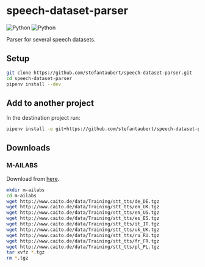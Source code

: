 # speech-dataset-parser

![Python](https://img.shields.io/github/license/stefantaubert/speech-dataset-parser)
![Python](https://img.shields.io/badge/python-3.9.0-green.svg)

Parser for several speech datasets.

## Setup

```sh
git clone https://github.com/stefantaubert/speech-dataset-parser.git
cd speech-dataset-parser
pipenv install --dev
```

## Add to another project

In the destination project run:

```sh
pipenv install -e git+https://github.com/stefantaubert/speech-dataset-parser.git@master#egg=speech_dataset_parser
```

## Downloads

### M-AILABS

Download from [here](https://www.caito.de/2019/01/the-m-ailabs-speech-dataset/).

```sh
mkdir m-ailabs
cd m-ailabs
wget http://www.caito.de/data/Training/stt_tts/de_DE.tgz
wget http://www.caito.de/data/Training/stt_tts/en_UK.tgz
wget http://www.caito.de/data/Training/stt_tts/en_US.tgz
wget http://www.caito.de/data/Training/stt_tts/es_ES.tgz
wget http://www.caito.de/data/Training/stt_tts/it_IT.tgz
wget http://www.caito.de/data/Training/stt_tts/uk_UK.tgz
wget http://www.caito.de/data/Training/stt_tts/ru_RU.tgz
wget http://www.caito.de/data/Training/stt_tts/fr_FR.tgz
wget http://www.caito.de/data/Training/stt_tts/pl_PL.tgz
tar xvfz *.tgz
rm *.tgz
```
